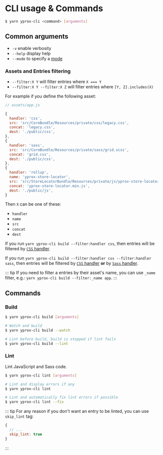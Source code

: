 # CLI usage & Commands

```bash
$ yarn yprox-cli <command> [arguments]
```

## Common arguments

- `-v` enable verbosity
- `--help` display help
- `--mode` to specify a [mode](./env-vars-and-modes.md#modes)

### Assets and Entries filtering

- `--filter:X Y` will filter entries where `X === Y`
- `--filter:X Y --filter:X Z` will filter entries where `[Y, Z].includes(X)`

For example if you define the following asset:
```js
// assets/app.js

{
  handler: 'css',
  src: 'src/CoreBundle/Resources/private/css/legacy.css',
  concat: 'legacy.css',
  dest: './public/css',
},
{
  handler: 'sass',
  src: 'src/CoreBundle/Resources/private/sass/grid.scss',
  concat: 'grid.css',
  dest: './public/css',
},
{
  handler: 'rollup',
  name: 'yprox-store-locator',
  src: 'src/StoreLocatorBundle/Resources/private/js/yprox-store-locator/index.js',
  concat: 'yprox-store-locator.min.js',
  dest: './public/js',
}
```

Then `X` can be one of these:
 - `handler`
 - `name`
 - `src`
 - `concat`
 - `dest`
 
If you run `yarn yprox-cli build --filter:handler css`, then entries will be filtered by [`CSS` handler](./handlers.md#plain-css-files).

If you run `yarn yprox-cli build --filter:handler css --filter:handler sass`, then entries will be filtered by [`CSS` handler](./handlers.md#plain-css-files) **or** by [`Sass` handler](./handlers.md#sass-and-scss).

::: tip
If you need to filter a entries by their asset's name, you can use `_name` filter, e.g.: `yarn yprox-cli build --filter:_name app`.
:::

## Commands

### Build

```bash
$ yarn yprox-cli build [arguments]
```

```bash
# Watch and build
$ yarn yprox-cli build --watch

# Lint before build, build is stopped if lint fails
$ yarn yprox-cli build --lint
```

### Lint

Lint JavaScript and Sass code.

```bash
$ yarn yprox-cli lint [arguments]
```

```bash
# Lint and display errors if any
$ yarn yprox-cli lint

# Lint and automatically fix lint errors if possible
$ yarn yprox-cli lint --fix
```

::: tip
For any reason if you don't want an entry to be linted, you can use `skip_lint` tag:

```js
{
  // ...
  skip_lint: true
}
```
:::
